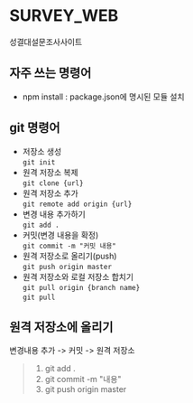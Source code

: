 # SURVEY_WEB
성결대설문조사사이트

## 자주 쓰는 명령어    
 * npm install : package.json에 명시된 모듈 설치
## git 명령어
 * 저장소 생성   
 `git init`
 * 원격 저장소 복제   
 `git clone {url}`
 * 원격 저장소 추가   
 `git remote add origin {url}`
 * 변경 내용 추가하기   
 `git add .`
 * 커밋(변경 내용을 확정)   
 `git commit -m "커밋 내용"`
 * 원격 저장소로 올리기(push)   
 `git push origin master`
 * 원격 저장소와 로컬 저장소 합치기   
 `git pull origin {branch name}`   
 `git pull` 

## 원격 저장소에 올리기
변경내용 추가 -> 커밋 -> 원격 저장소   
 >1. git add .   
 >2. git commit -m "내용"   
 >3. git push origin master   
 
